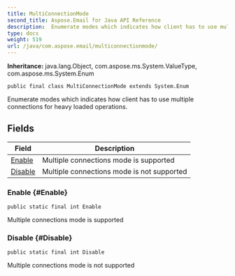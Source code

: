 ```yaml
---
title: MultiConnectionMode
second_title: Aspose.Email for Java API Reference
description:  Enumerate modes which indicates how client has to use multiple connections for heavy loaded operations.
type: docs
weight: 519
url: /java/com.aspose.email/multiconnectionmode/
---
```

**Inheritance:**
java.lang.Object, com.aspose.ms.System.ValueType, com.aspose.ms.System.Enum
```
public final class MultiConnectionMode extends System.Enum
```

Enumerate modes which indicates how client has to use multiple connections for heavy loaded operations.
## Fields

| Field | Description |
| --- | --- |
| [Enable](#Enable) | Multiple connections mode is supported |
| [Disable](#Disable) | Multiple connections mode is not supported |
### Enable {#Enable}
```
public static final int Enable
```


Multiple connections mode is supported

### Disable {#Disable}
```
public static final int Disable
```


Multiple connections mode is not supported

